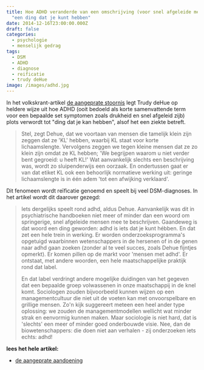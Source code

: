 ```yaml
---
title: Hoe ADHD veranderde van een omschrijving (voor snel afgeleide mensen) tot
  "een ding dat je kunt hebben"
date: 2014-12-16T23:00:00.000Z
draft: false
categories:
  - psychologie
  - menselijk gedrag
tags:
  - DSM
  - ADHD
  - diagnose
  - reificatie
  - trudy deHue
image: /images/adhd.jpg
---
```

In het volkskrant-artikel [de aangeprate stoornis](https://12ft.io/proxy?q=https://www.volkskrant.nl/nieuws-achtergrond/de-aangeprate-aandoening~baabe31e) legt Trudy deHue op heldere wijze uit hoe ADHD (ooit bedoeld als korte samenvattende term voor een bepaalde set symptomen zoals drukheid en snel afgeleid zijb) plots verwordt tot "ding dat je kan hebben", alsof het een ziekte betreft.

> Stel, zegt Dehue, dat we voortaan van mensen die tamelijk klein zijn zeggen dat ze 'KL' hebben, waarbij KL staat voor korte lichaamslengte. Vervolgens zeggen we tegen kleine mensen dat ze zo klein zijn omdat ze KL hebben; 'We begrijpen waarom u niet verder bent gegroeid: u heeft KL!' Wat aanvankelijk slechts een beschrijving was, wordt zo sluipenderwijs een oorzaak. En ondertussen gaat er van dat etiket KL ook een behoorlijk normatieve werking uit: geringe lichaamslengte is in één adem 'tot een afwijking verklaard'.

Dit fenomeen wordt reïficatie genoemd en speelt bij veel DSM-diagnoses. In het artikel wordt dit daarover gezegd: 

> Iets dergelijks speelt rond adhd, aldus Dehue. Aanvankelijk was dit in psychiatrische handboeken niet meer of minder dan een woord om springerige, snel afgeleide mensen mee te beschrijven. Gaandeweg is dat woord een ding geworden: adhd is iets dat je kunt hébben. En dat zet een hele trein in werking. Er worden onderzoeksprogramma's opgetuigd waarbinnen wetenschappers in de hersenen of in de genen naar adhd gaan zoeken (zonder al te veel succes, zoals Dehue fijntjes opmerkt). Er komen pillen op de markt voor 'mensen met adhd'. Er ontstaat, met andere woorden, een hele maatschappelijke praktijk rond dat label.
>
>En dat label verdringt andere mogelijke duidingen van het gegeven dat een bepaalde groep volwassenen in onze maatschappij in de knel komt. Sociologen zouden bijvoorbeeld kunnen wijzen op een managementcultuur die niet uit de voeten kan met onvoorspelbare en grillige mensen. Zo'n kijk suggereert meteen een heel ander type oplossing: we zouden de managementmodellen wellicht wat minder strak en eenvormig kunnen maken. Maar sociologie is niet hard, dat is 'slechts' een meer of minder goed onderbouwde visie. Nee, dan de biowetenschappers: die doen niet aan verhalen - zij onderzoeken iets echts: adhd!

**lees het hele artikel:**
- [de aangeprate aandoening](https://12ft.io/proxy?q=https://www.volkskrant.nl/nieuws-achtergrond/de-aangeprate-aandoening~baabe31e)
